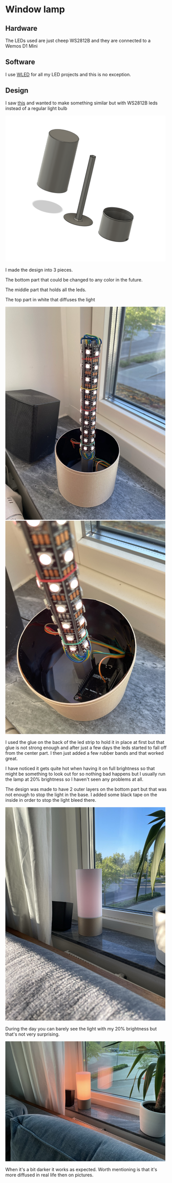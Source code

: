 # Window lamp

## Hardware
The LEDs used are just cheep WS2812B and they are connected to a Wemos D1 Mini

## Software
I use [WLED](https://kno.wled.ge/) for all my LED projects and this is no exception.

## Design

I saw [this](https://www.printables.com/model/162361-maker-lamp) and wanted to make something similar but with WS2812B leds instead of a regular light bulb

<img src="./Photos/3DModel.png" alt= “” width="500px">

I made the design into 3 pieces.

The bottom part that could be changed to any color in the future.

The middle part that holds all the leds.

The top part in white that diffuses the light

<img src="./Photos/Inside.JPEG" alt= “” width="500px">

<img src="./Photos/Inside2.JPEG" alt= “” width="500px">

I used the glue on the back of the led strip to hold it in place at first but that glue is not strong enough and after just a few days the leds started to fall off from the center part. I then just added a few rubber bands and that worked great.

I have noticed it gets quite hot when having it on full brightness so that might be something to look out for so nothing bad happens but I usually run the lamp at 20% brightness so I haven't seen any problems at all.

The design was made to have 2 outer layers on the bottom part but that was not enough to stop the light in the base. I added some black tape on the inside in order to stop the light bleed there.


<img src="./Photos/Light.JPEG" alt= “” width="500px">

During the day you can barely see the light with my 20% brightness but that's not very surprising.

<img src="./Photos/Darker.JPEG" alt= “” width="500px">

When it's a bit darker it works as expected. Worth mentioning is that it's more diffused in real life then on pictures.

